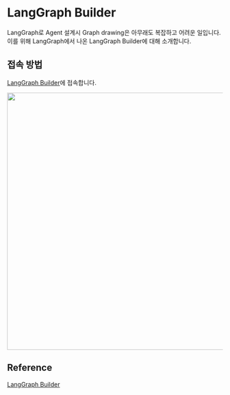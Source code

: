 # LangGraph Builder

LangGraph로 Agent 설계시 Graph drawing은 아무래도 복잡하고 어려운 일입니다. 이를 위해 LangGraph에서 나온 LangGraph Builder에 대해 소개합니다.

## 접속 방법

[LangGraph Builder](https://build.langchain.com/)에 접속합니다. 

<img src="https://github.com/user-attachments/assets/bf196f8e-4f43-47d1-9f4b-aba65579cbc6" width="600">


## Reference 

[LangGraph Builder](https://www.youtube.com/watch?v=iwPeT_I_GEc)
